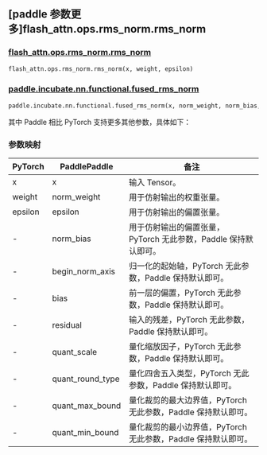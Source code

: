 ## [paddle 参数更多]flash_attn.ops.rms_norm.rms_norm

### [flash_attn.ops.rms_norm.rms_norm](https://github.com/Dao-AILab/flash-attention/blob/d0787acc16c3667156b51ce5b01bdafc7594ed39/flash_attn/ops/rms_norm.py#L14)

```python
flash_attn.ops.rms_norm.rms_norm(x, weight, epsilon)
```

### [paddle.incubate.nn.functional.fused_rms_norm](https://www.paddlepaddle.org.cn/documentation/docs/zh/api/paddle/incubate/nn/functional/fused_rms_norm_cn.html)

```python
paddle.incubate.nn.functional.fused_rms_norm(x, norm_weight, norm_bias, epsilon, begin_norm_axis, bias=None, residual=None, quant_scale=- 1, quant_round_type=0, quant_max_bound=0, quant_min_bound=0)
```

其中 Paddle 相比 PyTorch 支持更多其他参数，具体如下：

### 参数映射

| PyTorch           | PaddlePaddle      | 备注                |
| ----------------- | ----------------- | ------------------------------------------------------------ |
| x                 | x                 |  输入 Tensor。|
| weight            | norm_weight       |  用于仿射输出的权重张量。|
| epsilon           | epsilon           |  用于仿射输出的偏置张量。|
| -                 | norm_bias         |  用于仿射输出的偏置张量，PyTorch 无此参数，Paddle 保持默认即可。 |
| -                 | begin_norm_axis   |  归一化的起始轴，PyTorch 无此参数，Paddle 保持默认即可。 |
| -                 | bias              |  前一层的偏置，PyTorch 无此参数，Paddle 保持默认即可。 |
| -                 | residual          |  输入的残差，PyTorch 无此参数，Paddle 保持默认即可。 |
| -                 | quant_scale       |  量化缩放因子，PyTorch 无此参数，Paddle 保持默认即可。 |
| -                 | quant_round_type  |  量化四舍五入类型，PyTorch 无此参数，Paddle 保持默认即可。 |
| -                 | quant_max_bound   |  量化裁剪的最大边界值，PyTorch 无此参数，Paddle 保持默认即可。 |
| -                 | quant_min_bound   |  量化裁剪的最小边界值，PyTorch 无此参数，Paddle 保持默认即可。 |
